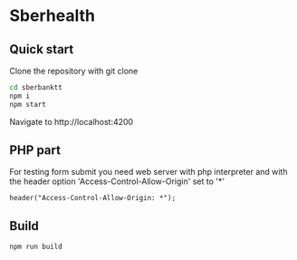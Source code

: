 # Sberhealth

## Quick start
Clone the repository with git clone

```sh
cd sberbanktt
npm i
npm start
```

Navigate to http://localhost:4200

## PHP part
For testing form submit you need web server with php interpreter and with the header option 'Access-Control-Allow-Origin' set to '*' 

`header("Access-Control-Allow-Origin: *");`

## Build
`npm run build`

